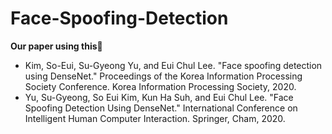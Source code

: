 # Face-Spoofing-Detection
**Our paper using this**:book:
- Kim, So-Eui, Su-Gyeong Yu, and Eui Chul Lee. "Face spoofing detection using DenseNet." Proceedings of the Korea Information Processing Society Conference. Korea Information Processing Society, 2020.  
- Yu, Su-Gyeong, So Eui Kim, Kun Ha Suh, and Eui Chul Lee. "Face Spoofing Detection Using DenseNet." International Conference on Intelligent Human Computer Interaction. Springer, Cham, 2020.
